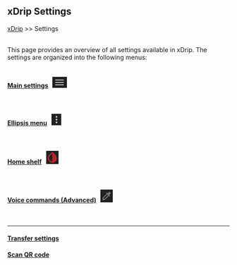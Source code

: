 ## xDrip Settings
[xDrip](../README.md) >> Settings  
<br/>  
  
This page provides an overview of all settings available in xDrip. The settings are organized into the following menus:  
<br/>  
  
#### [Main settings](./Settings/MainSettings.md) &nbsp; ![](./Settings/images/Hamburger.png)  
<br/>  

#### [Ellipsis menu](./Settings/MoreSettings.md) &nbsp; ![](./Settings/images/Ellipsis.png)  
<br/>  

#### [Home shelf](./HomeShelf.md) &nbsp; ![](./Settings/images/xDripDrop.png)  
<br/>  

#### [Voice commands (Advanced)](./Settings/VoiceCommands.md) &nbsp; ![](./Settings/images/DropperImage.png)  
  
<br/>  
  
---  
  
#### [Transfer settings](./CopySettings.md)
#### [Scan QR code](./Settings/Scan_QR_Code.md)

  
